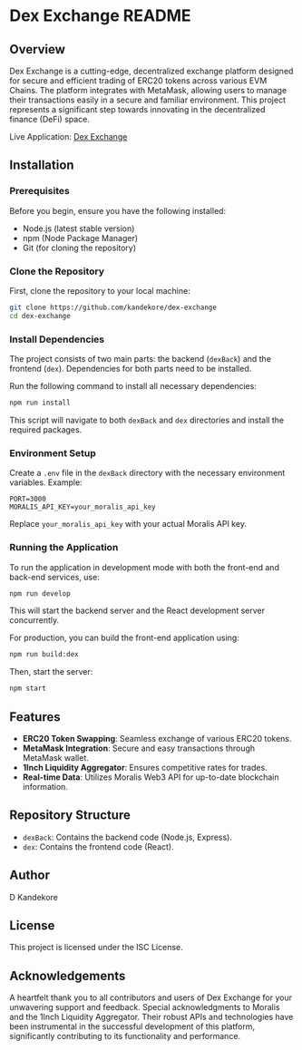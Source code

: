 # Dex Exchange README

## Overview

Dex Exchange is a cutting-edge, decentralized exchange platform designed for secure and efficient trading of ERC20 tokens across various EVM Chains. The platform integrates with MetaMask, allowing users to manage their transactions easily in a secure and familiar environment. This project represents a significant step towards innovating in the decentralized finance (DeFi) space.

Live Application: [Dex Exchange](https://dexexchange-07eb12adac18.herokuapp.com/)

## Installation

### Prerequisites

Before you begin, ensure you have the following installed:
- Node.js (latest stable version)
- npm (Node Package Manager)
- Git (for cloning the repository)

### Clone the Repository

First, clone the repository to your local machine:

```bash
git clone https://github.com/kandekore/dex-exchange
cd dex-exchange
```

### Install Dependencies

The project consists of two main parts: the backend (`dexBack`) and the frontend (`dex`). Dependencies for both parts need to be installed.

Run the following command to install all necessary dependencies:

```bash
npm run install
```

This script will navigate to both `dexBack` and `dex` directories and install the required packages.

### Environment Setup

Create a `.env` file in the `dexBack` directory with the necessary environment variables. Example:

```env
PORT=3000
MORALIS_API_KEY=your_moralis_api_key
```

Replace `your_moralis_api_key` with your actual Moralis API key.

### Running the Application

To run the application in development mode with both the front-end and back-end services, use:

```bash
npm run develop
```

This will start the backend server and the React development server concurrently.

For production, you can build the front-end application using:

```bash
npm run build:dex
```

Then, start the server:

```bash
npm start
```

## Features

- **ERC20 Token Swapping**: Seamless exchange of various ERC20 tokens.
- **MetaMask Integration**: Secure and easy transactions through MetaMask wallet.
- **1Inch Liquidity Aggregator**: Ensures competitive rates for trades.
- **Real-time Data**: Utilizes Moralis Web3 API for up-to-date blockchain information.

## Repository Structure

- `dexBack`: Contains the backend code (Node.js, Express).
- `dex`: Contains the frontend code (React).

## Author

D Kandekore

## License

This project is licensed under the ISC License.

## Acknowledgements

A heartfelt thank you to all contributors and users of Dex Exchange for your unwavering support and feedback. Special acknowledgments to Moralis and the 1Inch Liquidity Aggregator. Their robust APIs and technologies have been instrumental in the successful development of this platform, significantly contributing to its functionality and performance.

